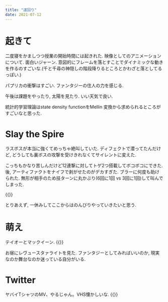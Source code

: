 ```yaml
---
title: "遠回り"
date: 2021-07-12
---
```


# 起きて
二度寝をかましつつ授業の開始時間には起きれた. 映像としてのアニメーションについて. 面白いジャーン. 意図的にフレームを落とすことでダイナミックな動きを作るのすごいな.(千と千尋の神隠しの階段降りるところとかわざと落としてるっぽい.)

パプリカの衝撃はすごい. ファンタジーの住人の力を感じる.


午後は課題をやったり, 太陽を見たり. いい天気で良い.

統計的学習理論はstate density functionをMellin 変換から求められるところがすごいなと思った.
# Slay the Spire
ラスボスが本当に強くてめっちゃ絶叫していた. ディフェクトで潜ってたんだけど, どうしても裏ボスの攻撃を受けきれなくてサイレントに変えた.

こっちもかなり苦しんだけど12連撃に対してトゲ2つ搭載してボコボコにできた. 後, アーティファクトをナイフで剥がせたのがデカすぎた. ブラーに何度も助けられた. 無形が相手のため技ターンに丸かぶり(6回に1回 vs 3回に1回)して叫んでしまった.

{{<tweet user="dango_bot" id="1414585143222697993">}}

とりあえず, 一休みしてここからはのんびりやっていきたいと思う.


# 萌え
テイオーとマックイーン.
{{<tweet user="dango_bot" id="1414180806797402115">}}

お昼にレヴュースタァライトを見た. ファンタジーとしてみればいいのか, 現実なのか舞台なのか迷っている自分がいる.


# Twitter
ヤバイTシャツのMV、やるじゃん。VHS懐かしいな.
{{<tweet user="dango_bot" id="1414583226887073793">}}